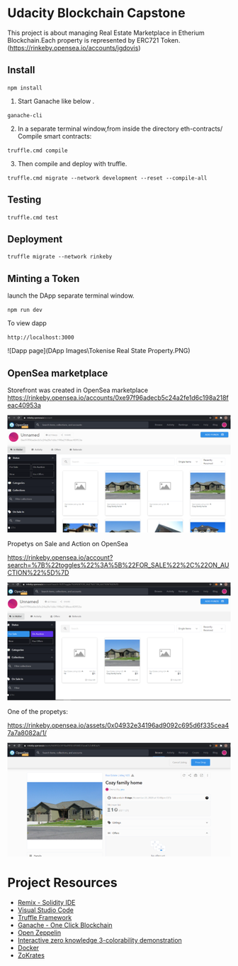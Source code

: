 # Udacity Blockchain Capstone

This project is about managing Real Estate Marketplace in Etherium Blockchain.Each property is represented by ERC721 Token. 
(https://rinkeby.opensea.io/accounts/jgdovis) 

## Install

`npm install`

1. Start Ganache like below .

`ganache-cli` 

2. In a separate terminal window,from inside the directory      eth-contracts/ Compile smart contracts:

`truffle.cmd compile`

3. Then compile and deploy with truffle.

`truffle.cmd migrate --network development --reset --compile-all`

## Testing

`truffle.cmd test`

## Deployment

`truffle migrate --network rinkeby`

## Minting a Token
launch the DApp separate terminal window.

`npm run dev`

To view dapp

`http://localhost:3000`

![Dapp page](DApp Images\Tokenise Real State Property.PNG)

## OpenSea marketplace

Storefront was created in OpenSea marketplace https://rinkeby.opensea.io/accounts/0xe97f96adecb5c24a2fe1d6c198a218feac40953a

![OpenSea Store](https://github.com/jgdovis/Capstone-Real-Estate-Marketplace/blob/main/OpenSea%20Store%20image/opensea.io%20store.PNG)

Propetys on Sale and Action on OpenSea

https://rinkeby.opensea.io/account?search=%7B%22toggles%22%3A%5B%22FOR_SALE%22%2C%22ON_AUCTION%22%5D%7D

![OpenSea Propetys forn sale](https://github.com/jgdovis/Capstone-Real-Estate-Marketplace/blob/main/OpenSea%20Store%20image/on%20action.PNG)

One of the propetys:

https://rinkeby.opensea.io/assets/0x04932e34196ad9092c695d6f335cea47a7a8082a/1/

![OpenSea Propetys forn sale](https://github.com/jgdovis/Capstone-Real-Estate-Marketplace/blob/main/OpenSea%20Store%20image/for%20sale%20on%20Opensea.PNG)

# Project Resources

* [Remix - Solidity IDE](https://remix.ethereum.org/)
* [Visual Studio Code](https://code.visualstudio.com/)
* [Truffle Framework](https://truffleframework.com/)
* [Ganache - One Click Blockchain](https://truffleframework.com/ganache)
* [Open Zeppelin ](https://openzeppelin.org/)
* [Interactive zero knowledge 3-colorability demonstration](http://web.mit.edu/~ezyang/Public/graph/svg.html)
* [Docker](https://docs.docker.com/install/)
* [ZoKrates](https://github.com/Zokrates/ZoKrates)
